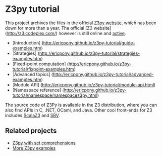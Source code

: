 # Z3py tutorial

This project archives the files in the official [Z3py website](http://rise4fun.com/z3py), which has been down for more than a year. The official [Z3 website] (http://z3.codeplex.com/) however is still online and [active](https://github.com/Z3Prover/z3).

* [Introduction] (http://ericpony.github.io/z3py-tutorial/guide-examples.htm)
* [Strategies] (http://ericpony.github.io/z3py-tutorial/strategies-examples.htm)
* [Fixed-point computation] (http://ericpony.github.io/z3py-tutorial/fixpoint-examples.htm)
* [Advanced topics] (http://ericpony.github.io/z3py-tutorial/advanced-examples.htm)
* [Module API] (http://ericpony.github.io/z3py-tutorial/module-api.html)
* [Namespace reference] (http://ericpony.github.io/z3py-tutorial/namespace/namespacez3py.html)

The source code of Z3Py is available in the Z3 distribution, where you can also find APIs in C, .NET, OCaml, and Java. Other cool front-ends for Z3 includes [ScalaZ3](https://github.com/epfl-lara/ScalaZ3) and [SBV](https://github.com/LeventErkok/sbv).

## Related projects

* [Z3py with set comprehensions](https://github.com/sllam/pysetcomp)
* [More Z3py examples](https://github.com/0vercl0k/z3-playground)
